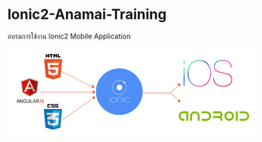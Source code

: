 # Ionic2-Anamai-Training
อบรมการใช้งาน Ionic2 Mobile Application

![](/images/ionic2-HybridApp.jpg)
